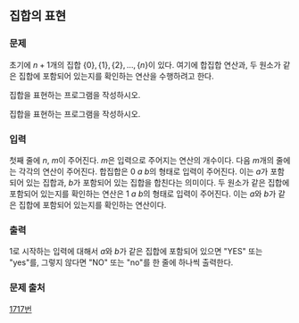 ## 집합의 표현

### 문제

초기에
$n+1$개의 집합
$\{0\}, \{1\}, \{2\}, \dots , \{n\}$이 있다. 여기에 합집합 연산과, 두 원소가 같은 집합에 포함되어 있는지를 확인하는 연산을 수행하려고 한다.

집합을 표현하는 프로그램을 작성하시오.

집합을 표현하는 프로그램을 작성하시오.

### 입력

첫째 줄에
$n$,
$m$이 주어진다.
$m$은 입력으로 주어지는 연산의 개수이다. 다음
$m$개의 줄에는 각각의 연산이 주어진다. 합집합은
$0$
$a$
$b$의 형태로 입력이 주어진다. 이는
$a$가 포함되어 있는 집합과,
$b$가 포함되어 있는 집합을 합친다는 의미이다. 두 원소가 같은 집합에 포함되어 있는지를 확인하는 연산은
$1$
$a$
$b$의 형태로 입력이 주어진다. 이는
$a$와
$b$가 같은 집합에 포함되어 있는지를 확인하는 연산이다.

### 출력

1로 시작하는 입력에 대해서
$a$와
$b$가 같은 집합에 포함되어 있으면 "YES" 또는 "yes"를, 그렇지 않다면 "NO" 또는 "no"를 한 줄에 하나씩 출력한다.

### 문제 출처

[1717번](https://www.acmicpc.net/problem/1717)
